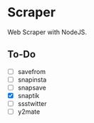 # Scraper

Web Scraper with NodeJS.

## To-Do

- [ ] savefrom
- [ ] snapinsta
- [ ] snapsave
- [x] snaptik
- [ ] ssstwitter
- [ ] y2mate

